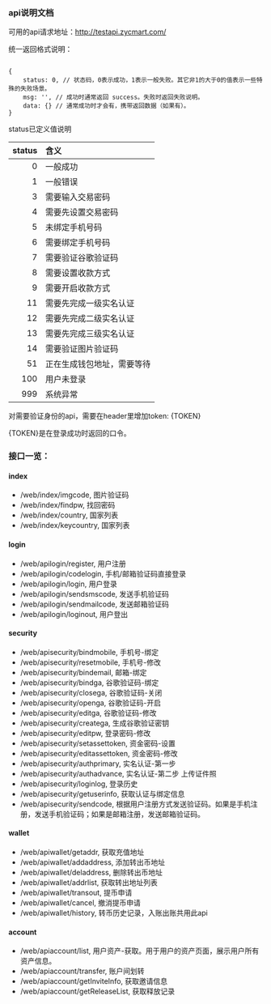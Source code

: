 ### api说明文档

可用的api请求地址：http://testapi.zycmart.com/

统一返回格式说明：

```

{
    status: 0, // 状态码，0表示成功，1表示一般失败。其它非1的大于0的值表示一些特殊的失败场景。
    msg: '', // 成功时通常返回 success。失败时返回失败说明。
    data: {} // 通常成功时才会有，携带返回数据（如果有）。
}

```

status已定义值说明

|  status   | 含义  |
|  ----:  | :----  |
| 0  | 一般成功 |
| 1  | 一般错误 |
| 3  | 需要输入交易密码 |
| 4  | 需要先设置交易密码 |
| 5  | 未绑定手机号码 |
| 6  | 需要绑定手机号码 |
| 7  | 需要验证谷歌验证码 |
| 8  | 需要设置收款方式 |
| 9  | 需要开启收款方式 |
| 11  | 需要先完成一级实名认证 |
| 12  | 需要先完成二级实名认证 |
| 13  | 需要先完成三级实名认证 |
| 14  | 需要验证图片验证码 |
| 51  | 正在生成钱包地址，需要等待 |
| 100  | 用户未登录 |
| 999  | 系统异常 |

对需要验证身份的api，需要在header里增加token: {TOKEN}

{TOKEN}是在登录成功时返回的口令。


### 接口一览：

#### index
- /web/index/imgcode, 图片验证码
- /web/index/findpw, 找回密码
- /web/index/country, 国家列表
- /web/index/keycountry, 国家列表


#### login
- /web/apilogin/register, 用户注册
- /web/apilogin/codelogin, 手机/邮箱验证码直接登录
- /web/apilogin/login, 用户登录
- /web/apilogin/sendsmscode, 发送手机验证码
- /web/apilogin/sendmailcode, 发送邮箱验证码
- /web/apilogin/loginout, 用户登出

#### security
- /web/apisecurity/bindmobile, 手机号-绑定
- /web/apisecurity/resetmobile, 手机号-修改
- /web/apisecurity/bindemail, 邮箱-绑定
- /web/apisecurity/bindga, 谷歌验证码-绑定
- /web/apisecurity/closega, 谷歌验证码-关闭
- /web/apisecurity/openga, 谷歌验证码-开启
- /web/apisecurity/editga, 谷歌验证码-修改
- /web/apisecurity/createga, 生成谷歌验证密钥
- /web/apisecurity/editpw, 登录密码-修改
- /web/apisecurity/setassettoken, 资金密码-设置
- /web/apisecurity/editassettoken, 资金密码-修改
- /web/apisecurity/authprimary, 实名认证-第一步
- /web/apisecurity/authadvance, 实名认证-第二步 上传证件照
- /web/apisecurity/loginlog, 登录历史
- /web/apisecurity/getuserinfo, 获取认证与绑定信息
- /web/apisecurity/sendcode, 根据用户注册方式发送验证码。如果是手机注册，发送手机验证码；如果是邮箱注册，发送邮箱验证码。


#### wallet
- /web/apiwallet/getaddr, 获取充值地址
- /web/apiwallet/addaddress, 添加转出币地址
- /web/apiwallet/deladdress, 删除转出币地址
- /web/apiwallet/addrlist, 获取转出地址列表
- /web/apiwallet/transout, 提币申请
- /web/apiwallet/cancel, 撤消提币申请
- /web/apiwallet/history, 转币历史记录，入账出账共用此api


#### account
- /web/apiaccount/list, 用户资产-获取。用于用户的资产页面，展示用户所有资产信息。
- /web/apiaccount/transfer, 账户间划转
- /web/apiaccount/getInviteInfo, 获取邀请信息
- /web/apiaccount/getReleaseList, 获取释放记录

